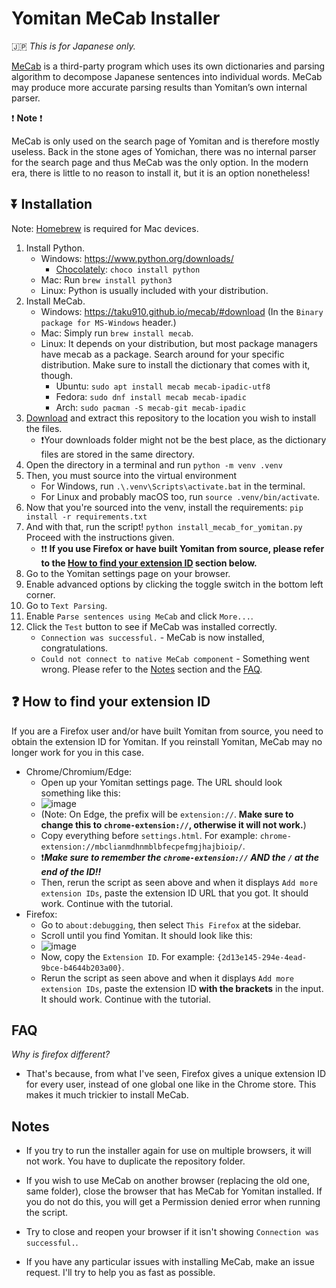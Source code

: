 # Yomitan MeCab Installer

🇯🇵 *This is for Japanese only.*

[MeCab](https://taku910.github.io/) is a third-party program which uses its own dictionaries and parsing algorithm to decompose Japanese sentences into individual words. MeCab may produce more accurate parsing results than Yomitan’s own internal parser.

❗ **Note** ❗

MeCab is only used on the search page of Yomitan and is therefore mostly useless. Back in the stone ages of Yomichan, there was no internal parser for the search page and thus MeCab was the only option. In the modern era, there is little to no reason to install it, but it is an option nonetheless!

## ⏬ Installation

Note: [Homebrew](https://brew.sh/) is required for Mac devices.

1. Install Python.
    - Windows: https://www.python.org/downloads/ 
         - [Chocolately](https://chocolatey.org/): `choco install python`
    - Mac: Run `brew install python3`
    - Linux: Python is usually included with your distribution.
2. Install MeCab.
    - Windows: https://taku910.github.io/mecab/#download (In the `Binary package for MS-Windows` header.)
    - Mac: Simply run `brew install mecab`.
    - Linux: It depends on your distribution, but most package managers have mecab as a package. Search around for your specific distribution. Make sure to install the dictionary that comes with it, though.
        - Ubuntu: `sudo apt install mecab mecab-ipadic-utf8`
        - Fedora: `sudo dnf install mecab mecab-ipadic`
        - Arch: `sudo pacman -S mecab-git mecab-ipadic`
3. [Download](https://github.com/yomidevs/yomitan-mecab-installer/archive/master.zip) and extract this repository to the location you wish to install the files.
    - ❗Your downloads folder might not be the best place, as the dictionary files are stored in the same directory.
4. Open the directory in a terminal and run `python -m venv .venv`
5. Then, you must source into the virtual environment
   - For Windows, run `.\.venv\Scripts\activate.bat` in the terminal.
   - For Linux and probably macOS too, run `source .venv/bin/activate`.
6. Now that you're sourced into the venv, install the requirements: `pip install -r requirements.txt`
7. And with that, run the script! `python install_mecab_for_yomitan.py` Proceed with the instructions given.
   - ❗❗ **If you use Firefox or have built Yomitan from source, please refer to the [How to find your extension ID](README.md#-how-to-find-your-extension-id) section below.**
8. Go to the Yomitan settings page on your browser.
9. Enable advanced options by clicking the toggle switch in the bottom left corner.
10. Go to `Text Parsing`.
11. Enable `Parse sentences using MeCab` and click `More...`.
12. Click the `Test` button to see if MeCab was installed correctly.
    - `Connection was successful.` - MeCab is now installed, congratulations.
    - `Could not connect to native MeCab component` - Something went wrong. Please refer to the [Notes](README.md#notes) section and the [FAQ](README.md#faq).

## ❓ How to find your extension ID

If you are a Firefox user and/or have built Yomitan from source, you need to obtain the extension ID for Yomitan. If you reinstall Yomitan, MeCab may no longer work for you in this case.
- Chrome/Chromium/Edge:
    - Open up your Yomitan settings page. The URL should look something like this:
    - ![image](https://github.com/user-attachments/assets/4f87be39-6cb4-45df-a9a7-09fb9a177c1d)
    - (Note: On Edge, the prefix will be `extension://`. **Make sure to change this to `chrome-extension://`, otherwise it will not work.**)
    - Copy everything before `settings.html`. For example: `chrome-extension://mbclianmdhnmblbfecpefmgjhajbioip/`.
    - ❗***Make sure to remember the `chrome-extension://` AND the `/` at the end of the ID!!***
    - Then, rerun the script as seen above and when it displays `Add more extension IDs`, paste the extension ID URL that you got. It should work. Continue with the tutorial.
- Firefox:
    - Go to `about:debugging`, then select `This Firefox` at the sidebar.
    - Scroll until you find Yomitan. It should look like this:
    - ![image](https://github.com/user-attachments/assets/f4522553-d1cf-46dd-b1cf-e75efd3089ed)
    - Now, copy the `Extension ID`. For example: `{2d13e145-294e-4ead-9bce-b4644b203a00}`.
    - Rerun the script as seen above and when it displays `Add more extension IDs`, paste the extension ID **with the brackets** in the input. It should work. Continue with the tutorial.

## FAQ

*Why is firefox different?* 

- That's because, from what I've seen, Firefox gives a unique extension ID for every user, instead of one global one like in the Chrome store. This makes it much trickier to install MeCab.

## Notes
- If you try to run the installer again for use on multiple browsers, it will not work. You have to duplicate the repository folder. 
- If you wish to use MeCab on another browser (replacing the old one, same folder), close the browser that has MeCab for Yomitan installed. If you do not do this, you will get a Permission denied error when running the script.
- Try to close and reopen your browser if it isn't showing `Connection was successful.`.

- If you have any particular issues with installing MeCab, make an issue request. I'll try to help you as fast as possible.

